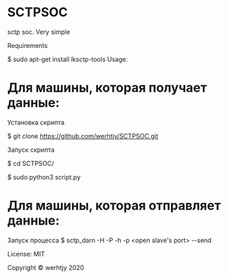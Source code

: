 # SCTPSOC
sctp soc. Very simple

Requirements

$ sudo apt-get install lksctp-tools
Usage:

# Для машины, которая получает данные:

Установка скрипта

$ git clone https://github.com/werhtjy/SCTPSOC.git

Запуск скрипта

$ cd SCTPSOC/

$ sudo python3 script.py

# Для машины, которая отправляет данные:
Запуск процесса
$ sctp_darn -H <self IP-adress> -P <self port>  -h <slaves IP>  -p <open slave's port> --send

License: MIT

Copyright © werhtjy 2020
